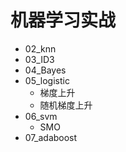 # 机器学习实战

* 02_knn
* 03_ID3
* 04_Bayes
* 05_logistic
  - 梯度上升
  - 随机梯度上升
* 06_svm
  - SMO
* 07_adaboost
